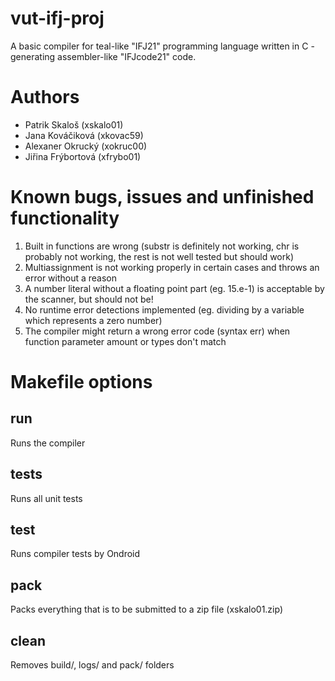 # vut-ifj-proj

A basic compiler for teal-like "IFJ21" programming language written in C -
generating assembler-like "IFJcode21" code. 

# Authors

- Patrik Skaloš (xskalo01)
- Jana Kováčiková (xkovac59)
- Alexaner Okrucký (xokruc00)
- Jiřina Frýbortová (xfrybo01)

# Known bugs, issues and unfinished functionality

1. Built in functions are wrong (substr is definitely not working, chr is
   probably not working, the rest is not well tested but should work)
2. Multiassignment is not working properly in certain cases and throws an error
   without a reason
3. A number literal without a floating point part (eg. 15.e-1) is acceptable by
   the scanner, but should not be!
4. No runtime error detections implemented (eg. dividing by a variable which 
   represents a zero number) 
5. The compiler might return a wrong error code (syntax err) when function 
   parameter amount or types don't match

# Makefile options

## run

Runs the compiler

## tests

Runs all unit tests

## test

Runs compiler tests by Ondroid

## pack

Packs everything that is to be submitted to a zip file (xskalo01.zip)

## clean

Removes build/, logs/ and pack/ folders
